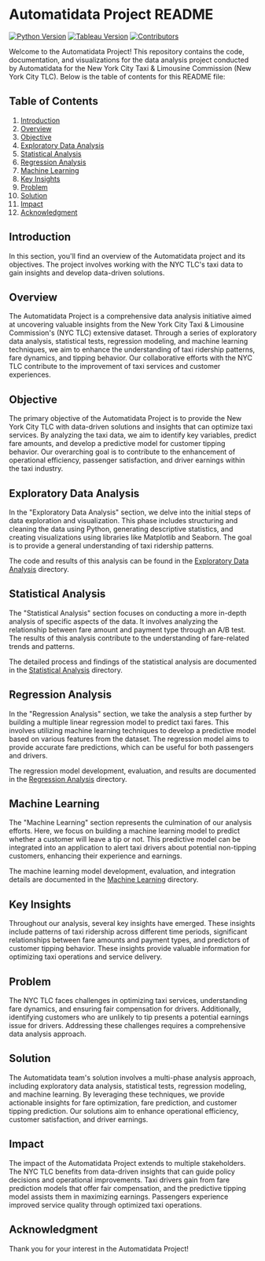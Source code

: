 # Automatidata Project README
[![Python Version](https://img.shields.io/badge/Python-3.7%20%7C%203.8%20%7C%203.9-blue)](https://www.python.org/downloads/release/python-390/)
[![Tableau Version](https://img.shields.io/badge/Tableau-2021.2%2B-blue)](https://www.tableau.com/support/releases)
[![Contributors](https://img.shields.io/github/contributors/Automatidata/Automatidata_Project)](https://github.com/Automatidata/Automatidata_Project/graphs/contributors)

Welcome to the Automatidata Project! This repository contains the code, documentation, and visualizations for the data analysis project conducted by Automatidata for the New York City Taxi & Limousine Commission (New York City TLC). Below is the table of contents for this README file:

## Table of Contents

1. [Introduction](#introduction)
2. [Overview](#overview)
3. [Objective](#objective)
4. [Exploratory Data Analysis](#exploratory-data-analysis)
5. [Statistical Analysis](#statistical-analysis)
6. [Regression Analysis](#regression-analysis)
7. [Machine Learning](#machine-learning)
8. [Key Insights](#key-insights)
9. [Problem](#problem)
10. [Solution](#solution)
11. [Impact](#impact)
12. [Acknowledgment](#acknowledgment)

## Introduction

In this section, you'll find an overview of the Automatidata project and its objectives. The project involves working with the NYC TLC's taxi data to gain insights and develop data-driven solutions.

## Overview

The Automatidata Project is a comprehensive data analysis initiative aimed at uncovering valuable insights from the New York City Taxi & Limousine Commission's (NYC TLC) extensive dataset. Through a series of exploratory data analysis, statistical tests, regression modeling, and machine learning techniques, we aim to enhance the understanding of taxi ridership patterns, fare dynamics, and tipping behavior. Our collaborative efforts with the NYC TLC contribute to the improvement of taxi services and customer experiences.

## Objective

The primary objective of the Automatidata Project is to provide the New York City TLC with data-driven solutions and insights that can optimize taxi services. By analyzing the taxi data, we aim to identify key variables, predict fare amounts, and develop a predictive model for customer tipping behavior. Our overarching goal is to contribute to the enhancement of operational efficiency, passenger satisfaction, and driver earnings within the taxi industry.

## Exploratory Data Analysis

In the "Exploratory Data Analysis" section, we delve into the initial steps of data exploration and visualization. This phase includes structuring and cleaning the data using Python, generating descriptive statistics, and creating visualizations using libraries like Matplotlib and Seaborn. The goal is to provide a general understanding of taxi ridership patterns.

The code and results of this analysis can be found in the [Exploratory Data Analysis](./exploratory_data_analysis) directory.

## Statistical Analysis

The "Statistical Analysis" section focuses on conducting a more in-depth analysis of specific aspects of the data. It involves analyzing the relationship between fare amount and payment type through an A/B test. The results of this analysis contribute to the understanding of fare-related trends and patterns.

The detailed process and findings of the statistical analysis are documented in the [Statistical Analysis](./statistical_analysis) directory.

## Regression Analysis

In the "Regression Analysis" section, we take the analysis a step further by building a multiple linear regression model to predict taxi fares. This involves utilizing machine learning techniques to develop a predictive model based on various features from the dataset. The regression model aims to provide accurate fare predictions, which can be useful for both passengers and drivers.

The regression model development, evaluation, and results are documented in the [Regression Analysis](./regression_analysis) directory.

## Machine Learning

The "Machine Learning" section represents the culmination of our analysis efforts. Here, we focus on building a machine learning model to predict whether a customer will leave a tip or not. This predictive model can be integrated into an application to alert taxi drivers about potential non-tipping customers, enhancing their experience and earnings.

The machine learning model development, evaluation, and integration details are documented in the [Machine Learning](./machine_learning) directory.

## Key Insights

Throughout our analysis, several key insights have emerged. These insights include patterns of taxi ridership across different time periods, significant relationships between fare amounts and payment types, and predictors of customer tipping behavior. These insights provide valuable information for optimizing taxi operations and service delivery.

## Problem

The NYC TLC faces challenges in optimizing taxi services, understanding fare dynamics, and ensuring fair compensation for drivers. Additionally, identifying customers who are unlikely to tip presents a potential earnings issue for drivers. Addressing these challenges requires a comprehensive data analysis approach.

## Solution

The Automatidata team's solution involves a multi-phase analysis approach, including exploratory data analysis, statistical tests, regression modeling, and machine learning. By leveraging these techniques, we provide actionable insights for fare optimization, fare prediction, and customer tipping prediction. Our solutions aim to enhance operational efficiency, customer satisfaction, and driver earnings.

## Impact

The impact of the Automatidata Project extends to multiple stakeholders. The NYC TLC benefits from data-driven insights that can guide policy decisions and operational improvements. Taxi drivers gain from fare prediction models that offer fair compensation, and the predictive tipping model assists them in maximizing earnings. Passengers experience improved service quality through optimized taxi operations.

## Acknowledgment

Thank you for your interest in the Automatidata Project!

